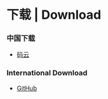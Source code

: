 # 下载 | Download

### 中国下载

- [码云](https://gitee.com/wuyumin/easydoc/releases)

### International Download

- [GitHub](https://github.com/wuyumin/easydoc/releases)
